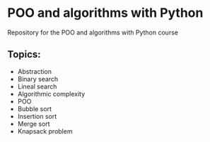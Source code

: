 # POO and algorithms with Python

Repository for the POO and algorithms with Python course

## Topics:
* Abstraction
* Binary search
* Lineal search
* Algorithmic complexity
* POO
* Bubble sort
* Insertion sort
* Merge sort
* Knapsack problem